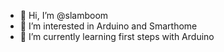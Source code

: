 - 👋 Hi, I’m @slamboom
- 👀 I’m interested in Arduino and Smarthome
- 🌱 I’m currently learning first steps with Arduino

<!---
slamboom/slamboom is a ✨ special ✨ repository because its `README.md` (this file) appears on your GitHub profile.
You can click the Preview link to take a look at your changes.
--->
